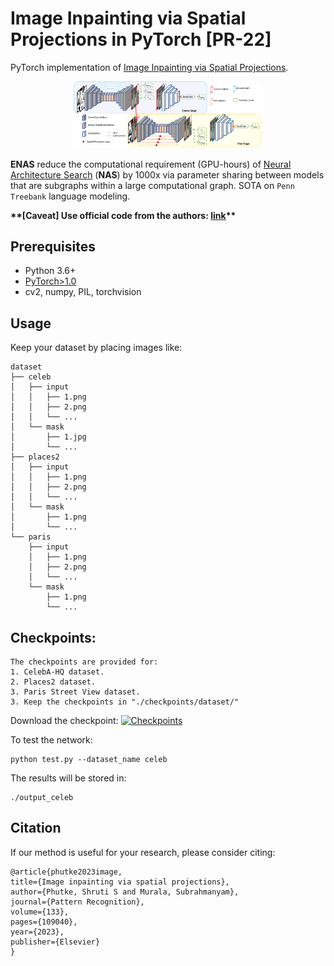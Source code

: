 # Image Inpainting via Spatial Projections in PyTorch [PR-22]

PyTorch implementation of [Image Inpainting via Spatial Projections](https://www.sciencedirect.com/science/article/pii/S0031320322005209#:~:text=A%20novel%20architecture%20is%20proposed,without%20any%20self%2Dattention%20mechanism.&text=A%20spatial%20projection%20layer%20is,consistency%20in%20the%20inpainted%20image.).

<p align="center"><img src="architecture.png" alt="SPL" width="60%"></p>

**ENAS** reduce the computational requirement (GPU-hours) of [Neural Architecture Search](https://arxiv.org/abs/1611.01578) (**NAS**) by 1000x via parameter sharing between models that are subgraphs within a large computational graph. SOTA on `Penn Treebank` language modeling.

**\*\*[Caveat] Use official code from the authors: [link](https://github.com/melodyguan/enas)\*\***


## Prerequisites

- Python 3.6+
- [PyTorch>1.0](https://pytorch.org/get-started/previous-versions/)
- cv2, numpy, PIL, torchvision

## Usage

Keep your dataset by placing images like:

    dataset
    ├── celeb
    │   ├── input
    │   │   ├── 1.png 
    │   │   ├── 2.png 
    │   │   └── ...
    │   └── mask
    │       ├── 1.jpg
    │       └── ...
    ├── places2
    │   ├── input
    │   │   ├── 1.png 
    │   │   ├── 2.png 
    │   │   └── ...
    │   └── mask
    │       ├── 1.png 
    │       └── ...
    └── paris
        ├── input
        │   ├── 1.png 
        │   ├── 2.png 
        │   └── ...
        └── mask
            ├── 1.png 
            └── ...

## Checkpoints:
    The checkpoints are provided for:
    1. CelebA-HQ dataset.
    2. Places2 dataset.
    3. Paris Street View dataset.
    3. Keep the checkpoints in "./checkpoints/dataset/"

Download the checkpoint: [![Checkpoints](https://img.shields.io/badge/Checkpoint-<COLOR>.svg)](https://drive.google.com/drive/folders/1VUgxaU-_zaGcBn3kwZ7WPmwocO_yh4Iz?usp=share_link)

To test the network:

    python test.py --dataset_name celeb 


The results will be stored in:

    ./output_celeb


## Citation
If our method is useful for your research, please consider citing:

    @article{phutke2023image,
    title={Image inpainting via spatial projections},
    author={Phutke, Shruti S and Murala, Subrahmanyam},
    journal={Pattern Recognition},
    volume={133},
    pages={109040},
    year={2023},
    publisher={Elsevier}
    }


